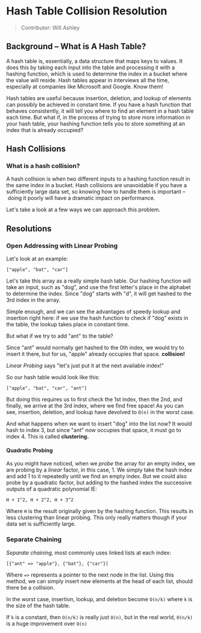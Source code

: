 # Hash Table Collision Resolution

> Contributor: Will Ashley


## Background – What is A Hash Table?

A hash table is, essentially, a data structure that maps keys to values. It does this by taking each input into the table and processing it with a hashing function, which is used to determine the index in a bucket where the value will reside. Hash tables appear in interviews all the time, especially at companies like Microsoft and Google. Know them! 

Hash tables are useful because insertion, deletion, and lookup of elements can possibly be achieved in constant time. If you have a hash function that behaves consistently, it will tell you where to find an element in a hash table each time. But what if, in the process of trying to store more information in your hash table, your hashing function tells you to store something at an index that is already occupied? 

## Hash Collisions

### What is a hash collision? 

A hash collision is when two different inputs to a hashing function result in the same index in a bucket. Hash collisions are unavoidable if you have a sufficiently large data set, so knowing how to handle them is important – doing it poorly will have a dramatic impact on performance.

Let's take a look at a few ways we can approach this problem.

## Resolutions

### Open Addressing with Linear Probing

Let's look at an example:

`["apple", "bat", "car"]`

Let's take this array as a really simple hash table. Our hashing function will take an input, such as "dog", and use the first letter's place in the alphabet to determine the index. Since "dog" starts with "d", it will get hashed to the 3rd index in the array. 

Simple enough, and we can see the advantages of speedy lookup and insertion right here: if we use the hash function to check if "dog" exists in the table, the lookup takes place in constant time. 

But what if we try to add "ant" to the table? 

Since "ant" would normally get hashed to the 0th index, we would try to insert it there, but for us, "apple" already occupies that space. **collision!**

*Linear Probing* says "let's just put it at the next available index!"

So our hash table would look like this:

`["apple", "bat", "car", "ant"]`

But doing this requires us to first check the 1st index, then the 2nd, and finally, we arrive at the 3rd index, where we find free space! As you can see, insertion, deletion, and lookup have devolved to  `O(n)` in the worst case.

And what happens when we want to insert "dog" into the list now? It would hash to index 3, but since "ant" now occupies that space, it must go to index 4. This is called **clustering.**

#### Quadratic Probing 

As you might have noticed, when we *probe* the array for an empty index, we are probing by a *linear* factor, in this case, 1. We simply take the hash index and add 1 to it repeatedly until we find an empty index. But we could also probe by a quadratic factor, but adding to the hashed index the successive outputs of a quadratic polynomial IE:

`H + 1^2, H + 2^2, H + 3^2`

Where `H` is the result originally given by the hashing function. This results in less clustering than linear probing. This only really matters though if your data set is sufficiently large.

### Separate Chaining

*Separate chaining,* most commonly uses linked lists at each index:

`[{"ant" => "apple"}, {"bat"}, {"car"}]`

Where `=>` represents a pointer to the next node in the list. Using this method, we can simply insert new elements at the head of each list, should there be a collision. 

In the worst case, insertion, lookup, and deletion become `O(n/k)` where `k` is the size of the hash table. 

If `k` is a constant, then `O(n/k)` is really just `O(n)`, but in the real world,  `O(n/k)` is a huge improvement over  `O(n)`
